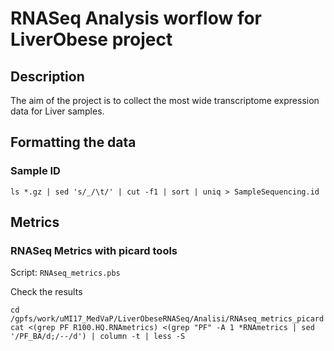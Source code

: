 # RNASeq Analysis worflow for LiverObese project

## Description

The aim of the project is to collect the most wide transcriptome expression data for Liver samples.



## Formatting the data

### Sample ID

```
ls *.gz | sed 's/_/\t/' | cut -f1 | sort | uniq > SampleSequencing.id
```


## Metrics

### RNASeq Metrics with picard tools

Script: ```RNAseq_metrics.pbs```

Check the results

```
cd /gpfs/work/uMI17_MedVaP/LiverObeseRNASeq/Analisi/RNAseq_metrics_picard
cat <(grep PF R100.HQ.RNAmetrics) <(grep "PF" -A 1 *RNAmetrics | sed '/PF_BA/d;/--/d') | column -t | less -S
```
